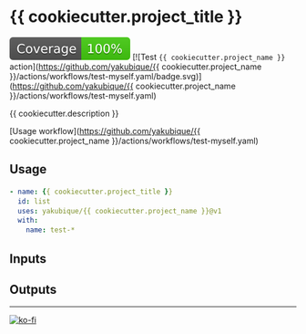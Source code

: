 # {{ cookiecutter.project_title }}

[![Coverage](./badges/coverage.svg)](./badges/coverage.svg)
[![Test `{{ cookiecutter.project_name }}` action](https://github.com/yakubique/{{ cookiecutter.project_name }}/actions/workflows/test-myself.yaml/badge.svg)](https://github.com/yakubique/{{ cookiecutter.project_name }}/actions/workflows/test-myself.yaml)

{{ cookiecutter.description }}


[Usage workflow](https://github.com/yakubique/{{ cookiecutter.project_name }}/actions/workflows/test-myself.yaml)

## Usage
```yaml
- name: {{ cookiecutter.project_title }}
  id: list
  uses: yakubique/{{ cookiecutter.project_name }}@v1
  with:
    name: test-*

```

## Inputs




## Outputs



----

[![ko-fi](https://ko-fi.com/img/githubbutton_sm.svg)](https://ko-fi.com/S6S1UZ9P7)
